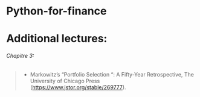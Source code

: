 # Python-for-finance






# Additional lectures:
###### Chapitre 3:
> * Markowitz’s “Portfolio Selection “: A Fifty-Year Retrospective, The University of Chicago Press (https://www.jstor.org/stable/269777).
